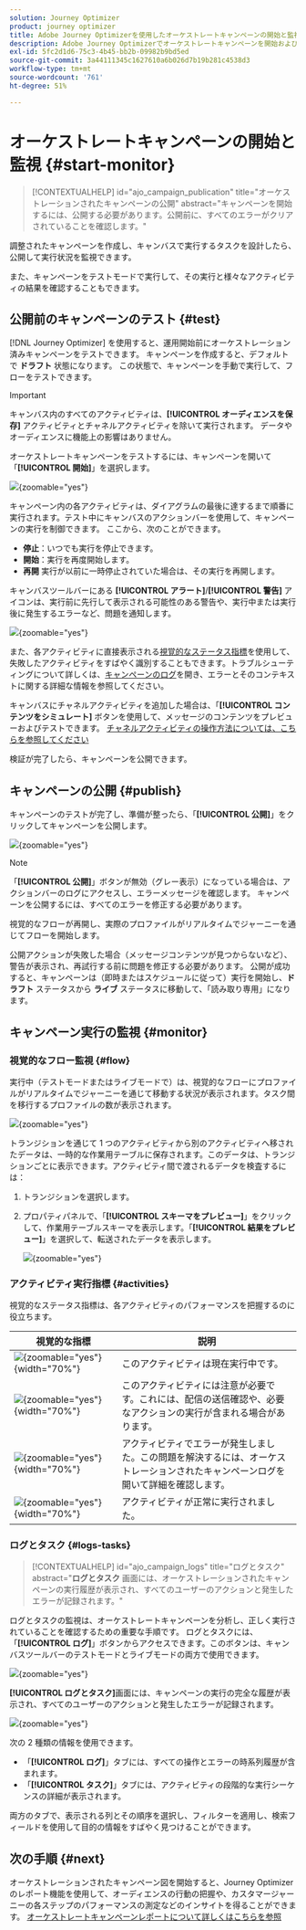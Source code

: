 ```yaml
---
solution: Journey Optimizer
product: journey optimizer
title: Adobe Journey Optimizerを使用したオーケストレートキャンペーンの開始と監視
description: Adobe Journey Optimizerでオーケストレートキャンペーンを開始および監視する方法について説明します。
exl-id: 5fc2d1d6-75c3-4b45-bb2b-09982b9bd5ed
source-git-commit: 3a44111345c1627610a6b026d7b19b281c4538d3
workflow-type: tm+mt
source-wordcount: '761'
ht-degree: 51%

---
```



# オーケストレートキャンペーンの開始と監視 {#start-monitor}

>[!CONTEXTUALHELP]
>id="ajo_campaign_publication"
>title="オーケストレーションされたキャンペーンの公開"
>abstract="キャンペーンを開始するには、公開する必要があります。公開前に、すべてのエラーがクリアされていることを確認します。"

調整されたキャンペーンを作成し、キャンバスで実行するタスクを設計したら、公開して実行状況を監視できます。

また、キャンペーンをテストモードで実行して、その実行と様々なアクティビティの結果を確認することもできます。

## 公開前のキャンペーンのテスト {#test}

[!DNL Journey Optimizer] を使用すると、運用開始前にオーケストレーション済みキャンペーンをテストできます。 キャンペーンを作成すると、デフォルトで **ドラフト** 状態になります。 この状態で、キャンペーンを手動で実行して、フローをテストできます。

>[!IMPORTANT]
>
>キャンバス内のすべてのアクティビティは、**[!UICONTROL オーディエンスを保存]** アクティビティとチャネルアクティビティを除いて実行されます。 データやオーディエンスに機能上の影響はありません。

オーケストレートキャンペーンをテストするには、キャンペーンを開いて「**[!UICONTROL 開始]**」を選択します。

![](assets/campaign-start.png){zoomable="yes"}

キャンペーン内の各アクティビティは、ダイアグラムの最後に達するまで順番に実行されます。テスト中にキャンバスのアクションバーを使用して、キャンペーンの実行を制御できます。 ここから、次のことができます。

* **停止**：いつでも実行を停止できます。
* **開始**：実行を再度開始します。
* **再開** 実行が以前に一時停止されていた場合は、その実行を再開します。

キャンバスツールバーにある **[!UICONTROL アラート]**/**[!UICONTROL 警告]** アイコンは、実行前に先行して表示される可能性のある警告や、実行中または実行後に発生するエラーなど、問題を通知します。

![](assets/campaign-warning.png){zoomable="yes"}

また、各アクティビティに直接表示される[視覚的なステータス指標](#activities)を使用して、失敗したアクティビティをすばやく識別することもできます。トラブルシューティングについて詳しくは、[キャンペーンのログ](#logs-tasks)を開き、エラーとそのコンテキストに関する詳細な情報を参照してください。

キャンバスにチャネルアクティビティを追加した場合は、「**[!UICONTROL コンテンツをシミュレート]** ボタンを使用して、メッセージのコンテンツをプレビューおよびテストできます。 [ チャネルアクティビティの操作方法については、こちらを参照してください ](activities/channels.md)

検証が完了したら、キャンペーンを公開できます。

## キャンペーンの公開 {#publish}

キャンペーンのテストが完了し、準備が整ったら、「**[!UICONTROL 公開]**」をクリックしてキャンペーンを公開します。

![](assets/campaign-publish.png){zoomable="yes"}

>[!NOTE]
>
>「**[!UICONTROL 公開]**」ボタンが無効（グレー表示）になっている場合は、アクションバーのログにアクセスし、エラーメッセージを確認します。 キャンペーンを公開するには、すべてのエラーを修正する必要があります。

視覚的なフローが再開し、実際のプロファイルがリアルタイムでジャーニーを通じてフローを開始します。

公開アクションが失敗した場合（メッセージコンテンツが見つからないなど）、警告が表示され、再試行する前に問題を修正する必要があります。 公開が成功すると、キャンペーンは（即時またはスケジュールに従って）実行を開始し、**ドラフト** ステータスから **ライブ** ステータスに移動して、「読み取り専用」になります。

## キャンペーン実行の監視 {#monitor}

### 視覚的なフロー監視 {#flow}

実行中（テストモードまたはライブモードで）は、視覚的なフローにプロファイルがリアルタイムでジャーニーを通じて移動する状況が表示されます。タスク間を移行するプロファイルの数が表示されます。

![](assets/workflow-execution.png){zoomable="yes"}

トランジションを通じて 1 つのアクティビティから別のアクティビティへ移されたデータは、一時的な作業用テーブルに保存されます。このデータは、トランジションごとに表示できます。アクティビティ間で渡されるデータを検査するには：

1. トランジションを選択します。
1. プロパティパネルで、「**[!UICONTROL スキーマをプレビュー]**」をクリックして、作業用テーブルスキーマを表示します。「**[!UICONTROL 結果をプレビュー]**」を選択して、転送されたデータを表示します。

   ![](assets/transition.png){zoomable="yes"}

### アクティビティ実行指標 {#activities}

視覚的なステータス指標は、各アクティビティのパフォーマンスを把握するのに役立ちます。

| 視覚的な指標 | 説明 |
|-----|------------|
| ![](assets/activity-status-pending.png){zoomable="yes"}{width="70%"} | このアクティビティは現在実行中です。 |
| ![](assets/activity-status-orange.png){zoomable="yes"}{width="70%"} | このアクティビティには注意が必要です。これには、配信の送信確認や、必要なアクションの実行が含まれる場合があります。 |
| ![](assets/activity-status-red.png){zoomable="yes"}{width="70%"} | アクティビティでエラーが発生しました。この問題を解決するには、オーケストレーションされたキャンペーンログを開いて詳細を確認します。 |
| ![](assets/activity-status-green.png){zoomable="yes"}{width="70%"} | アクティビティが正常に実行されました。 |

### ログとタスク {#logs-tasks}

>[!CONTEXTUALHELP]
>id="ajo_campaign_logs"
>title="ログとタスク"
>abstract="**ログとタスク** 画面には、オーケストレーションされたキャンペーンの実行履歴が表示され、すべてのユーザーのアクションと発生したエラーが記録されます。"

ログとタスクの監視は、オーケストレートキャンペーンを分析し、正しく実行されていることを確認するための重要な手順です。 ログとタスクには、「**[!UICONTROL ログ]**」ボタンからアクセスできます。このボタンは、キャンバスツールバーのテストモードとライブモードの両方で使用できます。

![](assets/logs-button.png){zoomable="yes"}

**[!UICONTROL ログとタスク]**&#x200B;画面には、キャンペーンの実行の完全な履歴が表示され、すべてのユーザーのアクションと発生したエラーが記録されます。

![](assets/workflow-logs.png){zoomable="yes"}

次の 2 種類の情報を使用できます。

* 「**[!UICONTROL ログ]**」タブには、すべての操作とエラーの時系列履歴が含まれます。
* 「**[!UICONTROL タスク]**」タブには、アクティビティの段階的な実行シーケンスの詳細が表示されます。

両方のタブで、表示される列とその順序を選択し、フィルターを適用し、検索フィールドを使用して目的の情報をすばやく見つけることができます。

## 次の手順 {#next}

オーケストレーションされたキャンペーン図を開始すると、Journey Optimizerのレポート機能を使用して、オーディエンスの行動の把握や、カスタマージャーニーの各ステップのパフォーマンスの測定などのインサイトを得ることができます。 [ オーケストレートキャンペーンレポートについて詳しくはこちらを参照 ](../orchestrated/reporting-campaigns.md)

